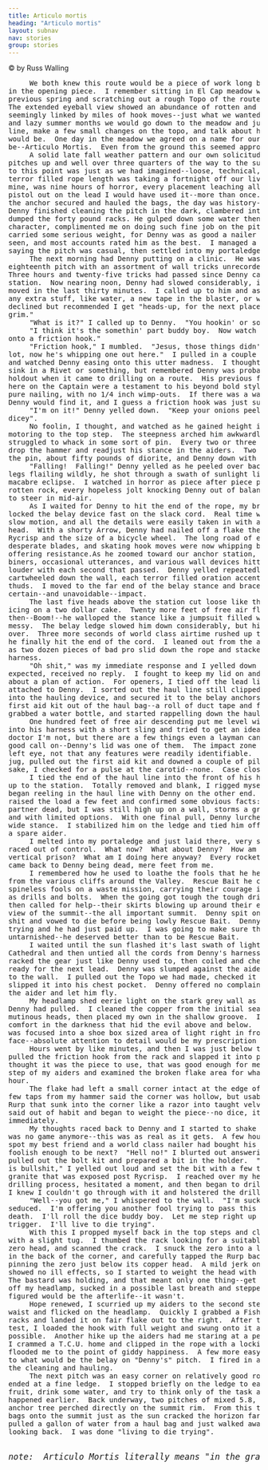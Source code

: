```yaml
---
title: Articulo mortis
heading: "Articulo mortis"
layout: subnav
nav: stories
group: stories
---
```



<p>&copy;&nbsp;by Russ Walling</p>

<pre>     We both knew this route would be a piece of work long before we nailed 
in the opening piece.  I remember sitting in El Cap meadow with Denny the 
previous spring and scratching out a rough Topo of the route through a telescope.  
The extended eyeball view showed an abundance of rotten and shallow corners,
seemingly linked by miles of hook moves--just what we wanted.  During the hot 
and lazy summer months we would go down to the meadow and just look at the 
line, make a few small changes on the topo, and talk about how horrible it 
would be.  One day in the meadow we agreed on a name for our route to 
be--Articulo Mortis.  Even from the ground this seemed appropriate.
     A solid late fall weather pattern and our own solicitude now had us seventeen
pitches up and well over three quarters of the way to the summit.  The climbing
to this point was just as we had imagined--loose, technical, deadly.  Each
terror filled rope length was taking a fortnight off our lives.  The last lead,
mine, was nine hours of horror, every placement leaching all I had.  If I had a
pistol out on the lead I would have used it--more than once.  By the time I had
the anchor secured and hauled the bags, the day was history--and so was I.
Denny finished cleaning the pitch in the dark, clambered into the station and
dumped the forty pound racks. He gulped down some water then out of totally
character, complimented me on doing such fine job on the pitch.  This comment
carried some serious weight, for Denny was as good a nailer as anybody had ever
seen, and most accounts rated him as the best.  I managed a weak smile, lied by
saying the pitch was casual, then settled into my portaledge, totally fried.
     The next morning had Denny putting on a clinic.  He was smoking up the
eighteenth pitch with an assortment of wall tricks unrecorded in any manuals.
Three hours and twenty-five tricks had passed since Denny cast off from the
station.  Now nearing noon, Denny had slowed considerably, in fact he hadn't
moved in the last thirty minutes.  I called up to him and asked if he needed
any extra stuff, like water, a new tape in the blaster, or whatever.  Denny
declined but recommended I get "heads-up, for the next placement looked pretty
grim."
     "What is it?" I called up to Denny.  "You hookin' or something?"
     "I think it's the somethin' part buddy boy.  Now watch me close--I'm leaking
onto a friction hook."
     "Friction hook," I mumbled.  "Jesus, those things didn't work in the parking
lot, now he's whipping one out here."  I pulled in a couple of feet of slack
and watched Denny easing onto this utter madness.  I thought of recommending he
sink in a Rivet or something, but remembered Denny was probably the last
holdout when it came to drilling on a route.  His previous first ascents up
here on the Captain were a testament to his beyond bold style--he opted for
pure nailing, with no 1/4 inch wimp-outs.  If there was a way around drilling,
Denny would find it, and I guess a friction hook was just such a way.
     "I'm on it!" Denny yelled down.  "Keep your onions peeled--this is way
dicey".
     No foolin, I thought, and watched as he gained height in the aiders, quickly
motoring to the top step.  The steepness arched him awkwardly while he
struggled to whack in some sort of pin.  Every two or three swings Denny would
drop the hammer and readjust his stance in the aiders.  Two more whacks brought
the pin, about fifty pounds of diorite, and Denny down with it.
     "Falling!  Falling!" Denny yelled as he peeled over backwards.  With arms and
legs flailing wildly, he shot through a swath of sunlight like a high speed
macabre eclipse.  I watched in horror as piece after piece pulled out of the
rotten rock, every hopeless jolt knocking Denny out of balance as he attempted
to steer in mid-air.
     As I waited for Denny to hit the end of the rope, my brake hand instinctively
locked the belay device fast on the slack cord.  Real time was now moving in
slow motion, and all the details were easily taken in with a slight pan of my
head.  With a shorty Arrow, Denny had nailed off a flake the thickness of a
Rycrisp and the size of a bicycle wheel.  The long road of expando heads,
desperate blades, and skating hook moves were now whipping by him, none
offering resistance.As he zoomed toward our anchor station, the clanging of pitons, 
biners, occasional utterances, and various wall devices hitting the rock got hideously
louder with each second that passed.  Denny yelled repeatedly as his form
cartwheeled down the wall, each terror filled oration accented with sickening
thuds.  I moved to the far end of the belay stance and braced myself for the
certain--and unavoidable--impact.
     The last five heads above the station cut loose like they were placed into the
icing on a two dollar cake.  Twenty more feet of free air flew by and
then--Boom!--he walloped the stance like a jumpsuit filled with liver--hard and
messy.  The belay ledge slowed him down considerably, but his ride was far from
over.  Three more seconds of world class airtime rushed up to greet him before
he finally hit the end of the cord.  I leaned out from the anchor and watched
as two dozen pieces of bad pro slid down the rope and stacked up at his
harness.
     "Oh shit," was my immediate response and I yelled down to Denny, and as
expected, received no reply.  I fought to keep my lid on and started to think
about a plan of action.  For openers, I tied off the lead line that was
attached to Denny.  I sorted out the haul line still clipped to him, rigged it
into the hauling device, and secured it to the belay anchors.  I pulled our
first aid kit out of the haul bag--a roll of duct tape and five Percodan,
grabbed a water bottle, and started rappelling down the haul line.
     One hundred feet of free air descending put me level with Denny.  I clipped
into his harness with a short sling and tried to get an idea of the damage.  A
doctor I'm not, but there are a few things even a layman can see and make a
good call on--Denny's lid was one of them.  The impact zone was just above his
left eye, not that any features were readily identifiable.  I opened the water
jug, pulled out the first aid kit and downed a couple of pills.  For old times
sake, I checked for a pulse at the carotid--none.  Case closed, he was had.
     I tied the end of the haul line into the front of his harness and Jumared back
up to the station.  Totally removed and blank, I rigged myself for hauling and
began reeling in the haul line with Denny on the other end.  Each labored pull
raised the load a few feet and confirmed some obvious facts:  Not only was my
partner dead, but I was still high up on a wall, storms a grim reality, solo,
and with limited options.  With one final pull, Denny lurched onto the two foot
wide stance.  I stabilized him on the ledge and tied him off to the anchor with
a spare aider.
     I melted into my portaledge and just laid there, very still, while my mind
raced out of control.  What now?  What about Denny?  How am I getting off this
vertical prison?  What am I doing here anyway?  Every rocketing thought always
came back to Denny being dead, mere feet from me.
     I remembered how he used to loathe the fools that he helped rescue each summer
from the various cliffs around the Valley.  Rescue Bait he called them,
spineless fools on a waste mission, carrying their courage in their rucksack,
as drills and bolts.  When the going got tough the tough drilled, then lied,
then called for help--their skirts blowing up around their ears obscuring their
view of the summit--the all important summit.  Denny spit on that prideless
shit and vowed to die before being lowly Rescue Bait.  Denny lived to die
trying and he had just paid up.  I was going to make sure that Denny went
untarnished--he deserved better than to be Rescue Bait.
     I waited until the sun flashed it's last swath of light on the top of Middle
Cathedral and then untied all the cords from Denny's harness.  I methodically
racked the gear just like Denny used to, then coiled and checked the ropes,
ready for the next lead.  Denny was slumped against the aider that tethered him
to the wall.  I pulled out the Topo we had made, checked it momentarily, and
slipped it into his chest pocket.  Denny offered no complaints when I unclipped
the aider and let him fly.
     My headlamp shed eerie light on the stark grey wall as I started up the pitch
Denny had pulled.  I cleaned the copper from the initial seam left by the
mutinous heads, then placed my own in the shallow groove.  I found a sick
comfort in the darkness that hid the evil above and below.  My worry and intent
was focused into a shoe box sized area of light right in front of my
face--absolute attention to detail would be my prescription for life.
     Hours went by like minutes, and then I was just below the broken Rycrisp.  I
pulled the friction hook from the rack and slapped it into place.  If Denny
thought it was the piece to use, that was good enough for me.  I gained the top
step of my aiders and examined the broken flake area for what seemed like an
hour.
     The flake had left a small corner intact at the edge of its shear point.  A
few taps from my hammer said the corner was hollow, but usable.  I drove home a
Rurp that sunk into the corner like a razor into taught velvet.  "Testing," I
said out of habit and began to weight the piece--no dice, it shifted almost
immediately.
     My thoughts raced back to Denny and I started to shake in the aiders.  This
was no game anymore--this was as real as it gets.  A few hours ago on this very
spot my best friend and a world class nailer had bought his last breath.  Was I
foolish enough to be next?  "Hell no!" I blurted out answering my question.  I
pulled out the bolt kit and prepared a bit in the holder.  "This hardman stuff
is bullshit," I yelled out loud and set the bit with a few taps on the fresh
granite that was exposed post Rycrisp.  I reached over my head to start the
drilling process, hesitated a moment, and then began to drill.  Five hits later
I knew I couldn't go through with it and holstered the drill.
     "Well--you got me," I whispered to the wall.  "I'm suckered, duped, and
seduced.  I'm offering you another fool trying to pass this square meter of
death.  I'll roll the dice buddy boy.  Let me step right up and pull the
trigger.  I'll live to die trying".
     With this I propped myself back in the top steps and cleaned the shitty Rurp
with a slight tug.  I thumbed the rack looking for a suitable piece, selected a
zero head, and scanned the crack.  I snuck the zero into a little restriction
in the back of the corner, and carefully tapped the Rurp back into place,
pinning the zero just below its copper head.  A mild jerk on my daisy chain
showed no ill effects, so I started to weight the head with small bounce tests.
The bastard was holding, and that meant only one thing--get on it.  I turned
off my headlamp, sucked in a possible last breath and stepped onto what I
figured would be the afterlife--it wasn't.
     Hope renewed, I scurried up my aiders to the second steps, clipped in at my
waist and flicked on the headlamp.  Quickly I grabbed a Fish Hook from the
racks and landed it on fair flake out to the right.  After the mandatory jerk
test, I loaded the hook with full weight and swung onto it as delicately as
possible.  Another hike up the aiders had me staring at a perfect T.C.U. slot.
I crammed a T.C.U. home and clipped in the rope with a locking biner as relief
flooded me to the point of giddy happiness.  A few more easy placements got me
to what would be the belay on "Denny's" pitch.  I fired in an anchor, then did
the cleaning and hauling.
     The next pitch was an easy corner on relatively good rock and 165 feet later
ended at a fine ledge.  I stopped briefly on the ledge to eat some canned
fruit, drink some water, and try to think only of the task ahead--not what had
happened earlier.  Back underway, two pitches of mixed 5.8, A2 stuff lead to an
anchor tree perched directly on the summit rim.  From this tree I hauled the
bags onto the summit just as the sun cracked the horizon far to my right.  I
pulled a gallon of water from a haul bag and just walked away without even
looking back.  I was done "living to die trying".


<i><big>note:  Articulo Mortis literally means "in the grasp of death" in Latin.</big></i></pre>



